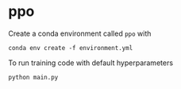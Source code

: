 # ppo

Create a conda environment called `ppo` with
```
conda env create -f environment.yml
```

To run training code with default hyperparameters
```
python main.py
```



